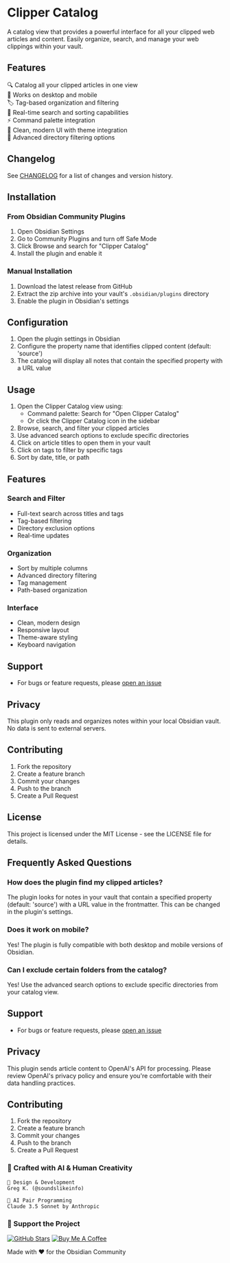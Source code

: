# Clipper Catalog

A catalog view that provides a powerful interface for all your clipped web articles and content. Easily organize, search, and manage your web clippings within your vault.

## Features

🔍 Catalog all your clipped articles in one view  
📱 Works on desktop and mobile  
🏷️ Tag-based organization and filtering  
🔄 Real-time search and sorting capabilities  
⚡ Command palette integration  
🎨 Clean, modern UI with theme integration  
📂 Advanced directory filtering options  

## Changelog
See [CHANGELOG](CHANGELOG.md) for a list of changes and version history.

## Installation

### From Obsidian Community Plugins
1. Open Obsidian Settings
2. Go to Community Plugins and turn off Safe Mode
3. Click Browse and search for "Clipper Catalog"
4. Install the plugin and enable it

### Manual Installation
1. Download the latest release from GitHub
2. Extract the zip archive into your vault's `.obsidian/plugins` directory
3. Enable the plugin in Obsidian's settings

## Configuration

1. Open the plugin settings in Obsidian
2. Configure the property name that identifies clipped content (default: 'source')
3. The catalog will display all notes that contain the specified property with a URL value

## Usage

1. Open the Clipper Catalog view using:
   - Command palette: Search for "Open Clipper Catalog"
   - Or click the Clipper Catalog icon in the sidebar
2. Browse, search, and filter your clipped articles
3. Use advanced search options to exclude specific directories
4. Click on article titles to open them in your vault
5. Click on tags to filter by specific tags
6. Sort by date, title, or path

## Features

### Search and Filter
- Full-text search across titles and tags
- Tag-based filtering
- Directory exclusion options
- Real-time updates

### Organization
- Sort by multiple columns
- Advanced directory filtering
- Tag management
- Path-based organization

### Interface
- Clean, modern design
- Responsive layout
- Theme-aware styling
- Keyboard navigation

## Support

- For bugs or feature requests, please [open an issue](https://github.com/soundslikeinfo/obsidian-clipper-catalog/issues)

## Privacy

This plugin only reads and organizes notes within your local Obsidian vault. No data is sent to external servers.

## Contributing

1. Fork the repository
2. Create a feature branch
3. Commit your changes
4. Push to the branch
5. Create a Pull Request

## License
This project is licensed under the MIT License - see the LICENSE file for details.

## Frequently Asked Questions

### How does the plugin find my clipped articles?
The plugin looks for notes in your vault that contain a specified property (default: 'source') with a URL value in the frontmatter. This can be changed in the plugin's settings.

### Does it work on mobile?
Yes! The plugin is fully compatible with both desktop and mobile versions of Obsidian.

### Can I exclude certain folders from the catalog?
Yes! Use the advanced search options to exclude specific directories from your catalog view.

## Support

- For bugs or feature requests, please [open an issue](https://github.com/soundslikeinfo/obsidian-clipper-catalog/issues)

## Privacy

This plugin sends article content to OpenAI's API for processing. Please review OpenAI's privacy policy and ensure you're comfortable with their data handling practices.

## Contributing

1. Fork the repository
2. Create a feature branch
3. Commit your changes
4. Push to the branch
5. Create a Pull Request

### 🧠 Crafted with AI & Human Creativity
```
🎨 Design & Development
Greg K. (@soundslikeinfo)

🤖 AI Pair Programming
Claude 3.5 Sonnet by Anthropic
```

### 💝 Support the Project

[![GitHub Stars](https://img.shields.io/github/stars/soundslikeinfo/obsidian-clipper-catalog?style=social)](https://github.com/soundslikeinfo/obsidian-clipper-catalog)
[![Buy Me A Coffee](https://img.shields.io/badge/-buy_me_a%C2%A0coffee-gray?logo=buy-me-a-coffee)](https://www.buymeacoffee.com/soundslikeinfo)

Made with ❤️ for the Obsidian Community
